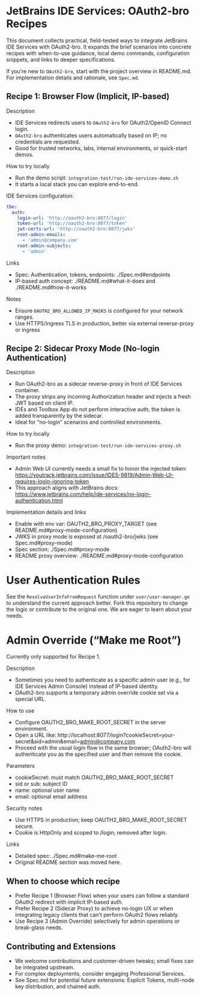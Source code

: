 # JetBrains IDE Services: OAuth2-bro Recipes

This document collects practical, field-tested ways to integrate JetBrains IDE Services with OAuth2-bro. It expands
the brief scenarios into concrete recipes with when-to-use guidance, local demo commands, configuration
snippets, and links to deeper specifications.

If you’re new to `OAuth2-bro`, start with the project overview in README.md. For implementation details and rationale, see `Spec.md`.

## Recipe 1: Browser Flow (Implicit, IP-based)

Description
- IDE Services redirects users to `OAuth2-bro` for OAuth2/OpenID Connect login.
- `OAuth2-bro` authenticates users automatically based on IP; no credentials are requested.
- Good for trusted networks, labs, internal environments, or quick-start demos.

How to try locally
- Run the demo script: `integration-test/run-ide-services-demo.sh`
- It starts a local stack you can explore end-to-end.

IDE Services configuration:
```yaml
tbe:
  auth:
    login-url: 'http://oauth2-bro:8077/login'
    token-url: 'http://oauth2-bro:8077/token'
    jwt-certs-url: 'http://oauth2-bro:8077/jwks'
    root-admin-emails:
      - 'admin@company.com'
    root-admin-subjects:
      - 'admin'
```

Links
- Spec: Authentication, tokens, endpoints: ./Spec.md#endpoints
- IP-based auth concept: ./README.md#what-it-does and ./README.md#how-it-works

Notes
- Ensure `OAUTH2_BRO_ALLOWED_IP_MASKS` is configured for your network ranges.
- Use HTTPS/ingress TLS in production, better via external reverse-proxy or ingress

## Recipe 2: Sidecar Proxy Mode (No-login Authentication)

Description
- Run OAuth2-bro as a sidecar reverse-proxy in front of IDE Services container.
- The proxy strips any incoming Authorization header and injects a fresh JWT based on client IP.
- IDEs and Toolbox App do not perform interactive auth; the token is added transparently by the sidecar.
- Ideal for “no-login” scenarios and controlled environments.

How to try locally
- Run the proxy demo: `integration-test/run-ide-services-proxy.sh`

Important notes
- Admin Web UI currently needs a small fix to honor the injected token: https://youtrack.jetbrains.com/issue/IDES-9819/Admin-Web-UI-requires-login-ignoring-token
- This approach aligns with JetBrains docs: https://www.jetbrains.com/help/ide-services/no-login-authentication.html

Implementation details and links
- Enable with env var: OAUTH2_BRO_PROXY_TARGET (see README.md#proxy-mode-configuration)
- JWKS in proxy mode is exposed at /oauth2-bro/jwks (see Spec.md#proxy-mode)
- Spec section: ./Spec.md#proxy-mode
- README proxy overview: ./README.md#proxy-mode-configuration

# User Authentication Rules
See the `ResolveUserInfoFromRequest` function under `user/user-manager.go` to understand the current approach better.
Fork this repository to change the logic or contribute to the original one. We are eager to learn about your needs.


# Admin Override (“Make me Root”)

Currently only supported for Recipe 1.

Description
- Sometimes you need to authenticate as a specific admin user (e.g., for IDE Services Admin Console) instead of IP-based identity.
- OAuth2-bro supports a temporary admin override cookie set via a special URL.

How to use
- Configure OAUTH2_BRO_MAKE_ROOT_SECRET in the server environment.
- Open a URL like:
  http://localhost:8077/login?cookieSecret=your-secret&sid=admin&email=admin@company.com
- Proceed with the usual login flow in the same browser; OAuth2-bro will authenticate you as the specified user and then remove the cookie.

Parameters
- cookieSecret: must match OAUTH2_BRO_MAKE_ROOT_SECRET
- sid or sub: subject ID
- name: optional user name
- email: optional email address

Security notes
- Use HTTPS in production; keep OAUTH2_BRO_MAKE_ROOT_SECRET secure.
- Cookie is HttpOnly and scoped to /login; removed after login.

Links
- Detailed spec: ./Spec.md#make-me-root
- Original README section was moved here.

## When to choose which recipe
- Prefer Recipe 1 (Browser Flow) when your users can follow a standard OAuth2 redirect with implicit IP-based auth.
- Prefer Recipe 2 (Sidecar Proxy) to achieve no-login UX or when integrating legacy clients that can’t perform OAuth2 flows reliably.
- Use Recipe 3 (Admin Override) selectively for admin operations or break-glass needs.

## Contributing and Extensions
- We welcome contributions and customer-driven tweaks; small fixes can be integrated upstream.
- For complex deployments, consider engaging Professional Services.
- See Spec.md for potential future extensions: Explicit Tokens, multi-node key distribution, and chained auth.
